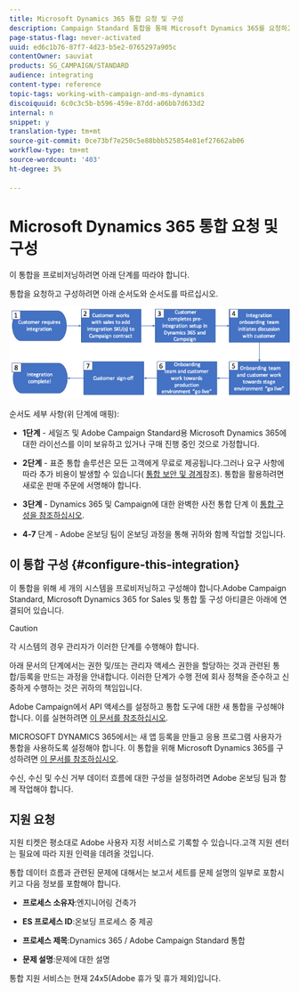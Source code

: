 ```yaml
---
title: Microsoft Dynamics 365 통합 요청 및 구성
description: Campaign Standard 통합을 통해 Microsoft Dynamics 365를 요청하고 구성하는 방법 살펴보기
page-status-flag: never-activated
uuid: ed6c1b76-87f7-4d23-b5e2-0765297a905c
contentOwner: sauviat
products: SG_CAMPAIGN/STANDARD
audience: integrating
content-type: reference
topic-tags: working-with-campaign-and-ms-dynamics
discoiquuid: 6c0c3c5b-b596-459e-87dd-a06bb7d633d2
internal: n
snippet: y
translation-type: tm+mt
source-git-commit: 0ce73bf7e250c5e88bbb525854e81ef27662ab06
workflow-type: tm+mt
source-wordcount: '403'
ht-degree: 3%

---
```



# Microsoft Dynamics 365 통합 요청 및 구성

이 통합을 프로비저닝하려면 아래 단계를 따라야 합니다.

통합을 요청하고 구성하려면 아래 순서도와 순서도를 따르십시오.

![](assets/provisioning-wf.png)

순서도 세부 사항(위 단계에 매핑):

* **1단계** - 세일즈 및 Adobe Campaign Standard용 Microsoft Dynamics 365에 대한 라이선스를 이미 보유하고 있거나 구매 진행 중인 것으로 가정합니다.

* **2단계** - 표준 통합 솔루션은 모든 고객에게 무료로 제공됩니다.그러나 요구 사항에 따라 추가 비용이 발생할 수 있습니다( [통합 보안 및 경계](../../integrating/using/ms-dynamics-365-integration-guardrails.md)참조). 통합을 활용하려면 새로운 판매 주문에 서명해야 합니다.

* **3단계** - Dynamics 365 및 Campaign에 대한 완벽한 사전 통합 단계 이 [통합 구성을 참조하십시오](#configure-this-integration).

* **4-7** 단계 - Adobe 온보딩 팀이 온보딩 과정을 통해 귀하와 함께 작업할 것입니다.

## 이 통합 구성 {#configure-this-integration}

이 통합을 위해 세 개의 시스템을 프로비저닝하고 구성해야 합니다.Adobe Campaign Standard, Microsoft Dynamics 365 for Sales 및 통합 툴 구성 아티클은 아래에 연결되어 있습니다.

>[!CAUTION]
>
>각 시스템의 경우 관리자가 이러한 단계를 수행해야 합니다.
>
>아래 문서의 단계에서는 권한 및/또는 관리자 액세스 권한을 할당하는 것과 관련된 통합/등록을 만드는 과정을 안내합니다.  이러한 단계가 수행 전에 회사 정책을 준수하고 신중하게 수행하는 것은 귀하의 책임입니다.

Adobe Campaign에서 API 액세스를 설정하고 통합 도구에 대한 새 통합을 구성해야 합니다. 이를 실현하려면 [이 문서를 참조하십시오](../../integrating/using/configure-adobe-io-for-ms-dynamic.md).

MICROSOFT DYNAMICS 365에서는 새 앱 등록을 만들고 응용 프로그램 사용자가 통합을 사용하도록 설정해야 합니다.  이 통합을 위해 Microsoft Dynamics 365를 구성하려면 [이 문서를 참조하십시오](../../integrating/using/configure-microsoft-dynamics-365-for-campaign-integration.md).

수신, 수신 및 수신 거부 데이터 흐름에 대한 구성을 설정하려면 Adobe 온보딩 팀과 함께 작업해야 합니다.


## 지원 요청

지원 티켓은 평소대로 Adobe 사용자 지정 서비스로 기록할 수 있습니다.고객 지원 센터는 필요에 따라 지원 인력을 데려올 것입니다.

통합 데이터 흐름과 관련된 문제에 대해서는 보고서 세트를 문제 설명의 일부로 포함시키고 다음 정보를 포함해야 합니다.

* **프로세스 소유자**:엔지니어링 건축가

* **ES 프로세스 ID**:온보딩 프로세스 중 제공

* **프로세스 제목**:Dynamics 365 / Adobe Campaign Standard 통합

* **문제 설명**:문제에 대한 설명

통합 지원 서비스는 현재 24x5(Adobe 휴가 및 휴가 제외)입니다.
